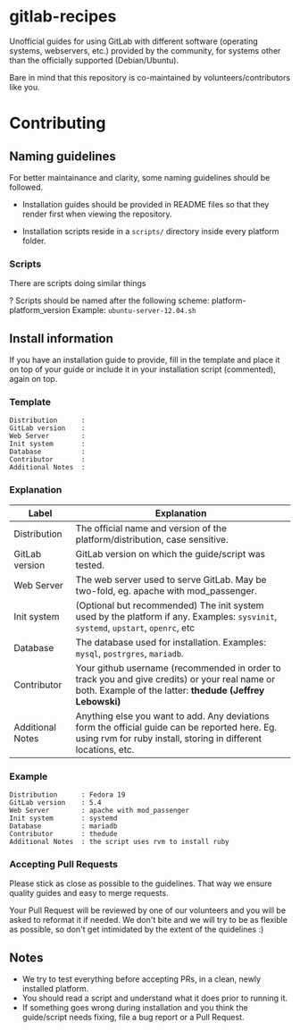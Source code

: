 gitlab-recipes
==============

Unofficial guides for using GitLab with different software (operating systems, webservers, etc.)
provided by the community, for systems other than the officially supported (Debian/Ubuntu).

Bare in mind that this repository is co-maintained by volunteers/contributors like you.

# Contributing

## Naming guidelines

For better maintainance and clarity, some naming guidelines should be followed.

* Installation guides should be provided in README files so that they render first when viewing the repository.

* Installation scripts reside in a `scripts/` directory inside every platform folder.

### Scripts

There are scripts doing similar things

? Scripts should be named after the following scheme: platform-platform_version 
Example: `ubuntu-server-12.04.sh`

## Install information

If you have an installation guide to provide, fill in the template and place it on top
of your guide or include it in your installation script (commented), again on top.

### Template

```
Distribution      : 
GitLab version    : 
Web Server        : 
Init system       : 
Database          : 
Contributor       : 
Additional Notes  : 
```

### Explanation

| Label            | Explanation |
| ---------------- | ------------------------- |
| Distribution     | The official name and version of the platform/distribution, case sensitive.  |
| GitLab version   | GitLab version on which the guide/script was tested.    |
| Web Server       | The web server used to serve GitLab. May be two-fold, eg. apache with mod_passenger.  |
| Init system      | (Optional but recommended) The init system used by the platform if any. Examples: `sysvinit`, `systemd`, `upstart`, `openrc`, etc |
| Database         | The database used for installation. Examples: `mysql`, `postrgres`, `mariadb`.
| Contributor      | Your github username (recommended in order to track you and give credits) or your real name or both. Example of the latter: **thedude (Jeffrey Lebowski)** |
| Additional Notes | Anything else you want to add. Any deviations form the official guide can be reported here. Eg. using rvm for ruby install, storing in different locations, etc.|


### Example

```
Distribution      : Fedora 19
GitLab version    : 5.4
Web Server        : apache with mod_passenger 
Init system       : systemd
Database          : mariadb
Contributor       : thedude
Additional Notes  : the script uses rvm to install ruby
```

### Accepting Pull Requests

Please stick as close as possible to the guidelines. That way we ensure quality guides
and easy to merge requests.

Your Pull Request will be reviewed by one of our volunteers and you will be
asked to reformat it if needed. We don't bite and we will try to be as flexible
as possible, so don't get intimidated by the extent of the quidelines :)

## Notes

* We try to test everything before accepting PRs, in a clean, newly installed platform.
* You should read a script and understand what it does prior to running it.
* If something goes wrong during installation and you think the guide/script needs fixing, file a bug report or a Pull Request.
